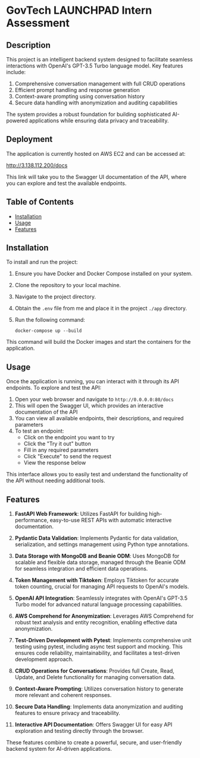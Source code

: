 # GovTech LAUNCHPAD Intern Assessment

## Description
This project is an intelligent backend system designed to facilitate seamless interactions with OpenAI's GPT-3.5 Turbo language model. Key features include:

1. Comprehensive conversation management with full CRUD operations
2. Efficient prompt handling and response generation
3. Context-aware prompting using conversation history
4. Secure data handling with anonymization and auditing capabilities

The system provides a robust foundation for building sophisticated AI-powered applications while ensuring data privacy and traceability.

## Deployment
The application is currently hosted on AWS EC2 and can be accessed at:

http://3.138.112.200/docs

This link will take you to the Swagger UI documentation of the API, where you can explore and test the available endpoints.

## Table of Contents
- [Installation](#installation)
- [Usage](#usage)
- [Features](#features)

## Installation
To install and run the project:

1. Ensure you have Docker and Docker Compose installed on your system.
2. Clone the repository to your local machine.
3. Navigate to the project directory.
4. Obtain the `.env` file from me and place it in the project `./app` directory.
5. Run the following command:

   ```
   docker-compose up --build
   ```

This command will build the Docker images and start the containers for the application.

## Usage
Once the application is running, you can interact with it through its API endpoints. To explore and test the API:

1. Open your web browser and navigate to `http://0.0.0.0:80/docs`
2. This will open the Swagger UI, which provides an interactive documentation of the API
3. You can view all available endpoints, their descriptions, and required parameters
4. To test an endpoint:
   - Click on the endpoint you want to try
   - Click the "Try it out" button
   - Fill in any required parameters
   - Click "Execute" to send the request
   - View the response below

This interface allows you to easily test and understand the functionality of the API without needing additional tools.

## Features
1. **FastAPI Web Framework**: Utilizes FastAPI for building high-performance, easy-to-use REST APIs with automatic interactive documentation.

2. **Pydantic Data Validation**: Implements Pydantic for data validation, serialization, and settings management using Python type annotations.

3. **Data Storage with MongoDB and Beanie ODM**: Uses MongoDB for scalable and flexible data storage, managed through the Beanie ODM for seamless integration and efficient data operations.

4. **Token Management with Tiktoken**: Employs Tiktoken for accurate token counting, crucial for managing API requests to OpenAI's models.

5. **OpenAI API Integration**: Seamlessly integrates with OpenAI's GPT-3.5 Turbo model for advanced natural language processing capabilities.

6. **AWS Comprehend for Anonymization**: Leverages AWS Comprehend for robust text analysis and entity recognition, enabling effective data anonymization.

7. **Test-Driven Development with Pytest**: Implements comprehensive unit testing using pytest, including async test support and mocking. This ensures code reliability, maintainability, and facilitates a test-driven development approach.

8. **CRUD Operations for Conversations**: Provides full Create, Read, Update, and Delete functionality for managing conversation data.

9. **Context-Aware Prompting**: Utilizes conversation history to generate more relevant and coherent responses.

10. **Secure Data Handling**: Implements data anonymization and auditing features to ensure privacy and traceability.

11. **Interactive API Documentation**: Offers Swagger UI for easy API exploration and testing directly through the browser.

These features combine to create a powerful, secure, and user-friendly backend system for AI-driven applications.
